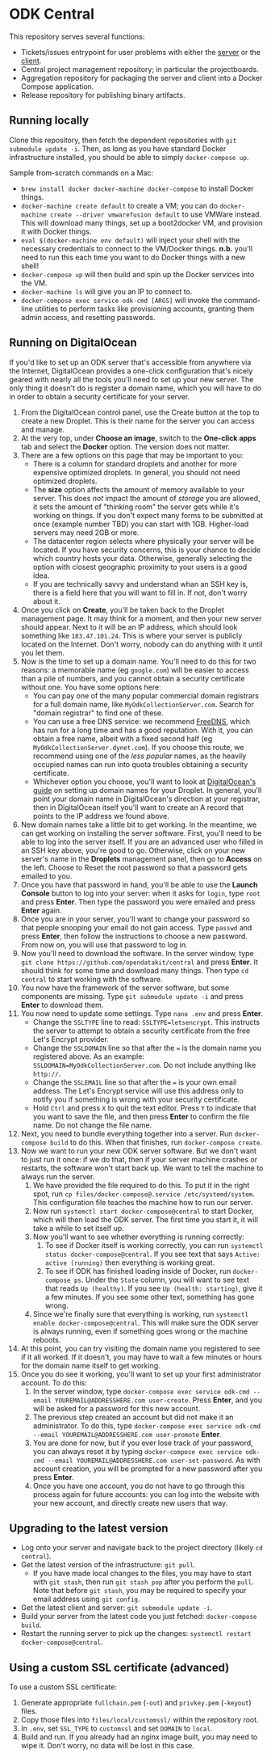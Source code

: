 ODK Central
===========

This repository serves several functions:

* Tickets/issues entrypoint for user problems with either the [server](https://github.com/opendatakit/central-backend) or the [client](https://github.com/opendatakit/central-frontend).
* Central project management repository; in particular the projectboards.
* Aggregation repository for packaging the server and client into a Docker Compose application.
* Release repository for publishing binary artifacts.

Running locally
---------------

Clone this repository, then fetch the dependent repositories with `git submodule update -i`. Then, as long as you have standard Docker infrastructure installed, you should be able to simply `docker-compose up`.

Sample from-scratch commands on a Mac:

* `brew install docker docker-machine docker-compose` to install Docker things.
* `docker-machine create default` to create a VM; you can do `docker-machine create --driver vmwarefusion default` to use VMWare instead. This will download many things, set up a boot2docker VM, and provision it with Docker things.
* `eval $(docker-machine env default)` will inject your shell with the necessary credentials to connect to the VM/Docker things. **n.b.** you'll need to run this each time you want to do Docker things with a new shell!
* `docker-compose up` will then build and spin up the Docker services into the VM.
* `docker-machine ls` will give you an IP to connect to.
* `docker-compose exec service odk-cmd [ARGS]` will invoke the command-line utilities to perform tasks like provisioning accounts, granting them admin access, and resetting passwords.

Running on DigitalOcean
-----------------------

If you'd like to set up an ODK server that's accessible from anywhere via the Internet, DigitalOcean provides a one-click configuration that's nicely geared with nearly all the tools you'll need to set up your new server. The only thing it doesn't do is register a domain name, which you will have to do in order to obtain a security certificate for your server.

1. From the DigitalOcean control panel, use the Create button at the top to create a new Droplet. This is their name for the server you can access and manage.
2. At the very top, under **Choose an image**, switch to the **One-click apps** tab and select the **Docker** option. The version does not matter.
3. There are a few options on this page that may be important to you:
    * There is a column for standard droplets and another for more expensive optimized droplets. In general, you should not need optimized droplets.
    * The **size** option affects the amount of memory available to your server. This does _not_ impact the amount of _storage_ you are allowed, it sets the amount of "thinking room" the server gets while it's working on things. If you don't expect many forms to be submitted at once (example number TBD) you can start with 1GB. Higher-load servers may need 2GB or more.
    * The datacenter region selects where physically your server will be located. If you have security concerns, this is your chance to decide which country hosts your data. Otherwise, generally selecting the option with closest geographic proximity to your users is a good idea.
    * If you are technically savvy and understand whan an SSH key is, there is a field here that you will want to fill in. If not, don't worry about it.
4. Once you click on **Create**, you'll be taken back to the Droplet management page. It may think for a moment, and then your new server should appear. Next to it will be an IP address, which should look something like `183.47.101.24`. This is where your server is publicly located on the Internet. Don't worry, nobody can do anything with it until you let them.
5. Now is the time to set up a domain name. You'll need to do this for two reasons: a memorable name (eg `google.com`) will be easier to access than a pile of numbers, and you cannot obtain a security certificate without one. You have some options here:
    * You can pay one of the many popular commercial domain registrars for a full domain name, like `MyOdkCollectionServer.com`. Search for "domain registrar" to find one of these.
    * You can use a free DNS service: we recommend [FreeDNS](https://freedns.afraid.org/), which has run for a long time and has a good reputation. With it, you can obtain a free name, albeit with a fixed second half (eg `MyOdkCollectionServer.dynet.com`). If you choose this route, we recommend using one of the _less popular_ names, as the heavily occupied names can run into quota troubles obtaining a security certificate.
    * Whichever option you choose, you'll want to look at [DigitalOcean's guide](https://www.digitalocean.com/community/tutorials/how-to-set-up-a-host-name-with-digitalocean) on setting up domain names for your Droplet. In general, you'll point your domain name in DigitalOcean's direction at your registrar, then in DigitalOcean itself you'll want to create an A record that points to the IP address we found above.
6. New domain names take a little bit to get working. In the meantime, we can get working on installing the server software. First, you'll need to be able to log into the server itself. If you are an advanced user who filled in an SSH key above, you're good to go. Otherwise, click on your new server's name in the **Droplets** management panel, then go to **Access** on the left. Choose to Reset the root password so that a password gets emailed to you.
7. Once you have that password in hand, you'll be able to use the **Launch Console** button to log into your server: when it asks for `login`, type `root` and press **Enter**. Then type the password you were emailed and press **Enter** again.
8. Once you are in your server, you'll want to change your password so that people snooping your email do not gain access. Type `passwd` and press **Enter**, then follow the instructions to choose a new password. From now on, you will use that password to log in.
9. Now you'll need to download the software. In the server window, type `git clone https://github.com/opendatakit/central` and press **Enter**. It should think for some time and download many things. Then type `cd central` to start working with the software.
10. You now have the framework of the server software, but some components are missing. Type `git submodule update -i` and press **Enter** to download them.
11. You now need to update some settings. Type `nano .env` and press **Enter**.
    * Change the `SSLTYPE` line to read: `SSLTYPE=letsencrypt`. This instructs the server to attempt to obtain a security certificate from the free Let's Encrypt provider.
    * Change the `SSLDOMAIN` line so that after the `=` is the domain name you registered above. As an example: `SSLDOMAIN=MyOdkCollectionServer.com`. Do not include anything like `http://`.
    * Change the `SSLEMAIL` line so that after the `=` is your own email address. The Let's Encrypt service will use this address only to notify you if something is wrong with your security certificate.
    * Hold `Ctrl` and press `X` to quit the text editor. Press `Y` to indicate that you want to save the file, and then press **Enter** to confirm the file name. Do not change the file name.
12. Next, you need to bundle everything together into a server. Run `docker-compose build` to do this. When that finishes, run `docker-compose create`.
13. Now we want to run your new ODK server software. But we don't want to just run it once: if we do that, then if your server machine crashes or restarts, the software won't start back up. We want to tell the machine to always run the server.
    1. We have provided the file required to do this. To put it in the right spot, run `cp files/docker-compose@.service /etc/systemd/system`. This configuration file teaches the machine how to run our server.
    2. Now run `systemctl start docker-compose@central` to start Docker, which will then load the ODK server. The first time you start it, it will take a while to set itself up.
    3. Now you'll want to see whether everything is running correctly:
        1. To see if Docker itself is working correctly, you can run `systemctl status docker-compose@central`. If you see text that says `Active: active (running)` then everything is working great.
        2. To see if ODK has finished loading inside of Docker, run `docker-compose ps`. Under the `State` column, you will want to see text that reads `Up (healthy)`. If you see `Up (health: starting)`, give it a few minutes. If you see some other text, something has gone wrong.
    4. Since we're finally sure that everything is working, run `systemctl enable docker-compose@central`. This will make sure the ODK server is always running, even if something goes wrong or the machine reboots.
14. At this point, you can try visiting the domain name you registered to see if it all worked. If it doesn't, you may have to wait a few minutes or hours for the domain name itself to get working.
15. Once you do see it working, you'll want to set up your first administrator account. To do this:
    1. In the server window, type `docker-compose exec service odk-cmd --email YOUREMAIL@ADDRESSHERE.com user-create`. Press **Enter**, and you will be asked for a password for this new account.
    2. The previous step created an account but did not make it an administrator. To do this, type `docker-compose exec service odk-cmd --email YOUREMAIL@ADDRESSHERE.com user-promote` **Enter**.
    3. You are done for now, but if you ever lose track of your password, you can always reset it by typing `docker-compose exec service odk-cmd --email YOUREMAIL@ADDRESSHERE.com user-set-password`. As with account creation, you will be prompted for a new password after you press **Enter**.
    4. Once you have one account, you do not have to go through this process again for future accounts: you can log into the website with your new account, and directly create new users that way.

Upgrading to the latest version
-------------------------------

* Log onto your server and navigate back to the project directory (likely `cd central`).
* Get the latest version of the infrastructure: `git pull`.
    * If you have made local changes to the files, you may have to start with `git stash`, then run `git stash pop` after you perform the `pull`. Note that before `git stash`, you may be required to specify your email address using `git config`.
* Get the latest client and server: `git submodule update -i`.
* Build your server from the latest code you just fetched: `docker-compose build`.
* Restart the running server to pick up the changes: `systemctl restart docker-compose@central`.

Using a custom SSL certificate (advanced)
-----------------------------------------

To use a custom SSL certificate:

1. Generate appropriate `fullchain.pem` (`-out`) and `privkey.pem` (`-keyout`) files.
2. Copy those files into `files/local/customssl/` within the repository root.
3. In `.env`, set `SSL_TYPE` to `customssl` and set `DOMAIN` to `local`.
4. Build and run. If you already had an nginx image built, you may need to wipe it. Don't worry, no data will be lost in this case.

